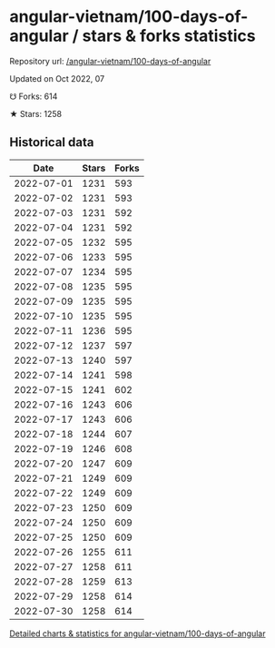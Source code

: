 # angular-vietnam/100-days-of-angular / stars & forks statistics

Repository url: [/angular-vietnam/100-days-of-angular](https://github.com/angular-vietnam/100-days-of-angular)

Updated on Oct 2022, 07

☋ Forks: 614

★ Stars: 1258

## Historical data
| Date | Stars | Forks |
|------|-------|-------|
| 2022-07-01 | 1231 | 593 | 
| 2022-07-02 | 1231 | 593 | 
| 2022-07-03 | 1231 | 592 | 
| 2022-07-04 | 1231 | 592 | 
| 2022-07-05 | 1232 | 595 | 
| 2022-07-06 | 1233 | 595 | 
| 2022-07-07 | 1234 | 595 | 
| 2022-07-08 | 1235 | 595 | 
| 2022-07-09 | 1235 | 595 | 
| 2022-07-10 | 1235 | 595 | 
| 2022-07-11 | 1236 | 595 | 
| 2022-07-12 | 1237 | 597 | 
| 2022-07-13 | 1240 | 597 | 
| 2022-07-14 | 1241 | 598 | 
| 2022-07-15 | 1241 | 602 | 
| 2022-07-16 | 1243 | 606 | 
| 2022-07-17 | 1243 | 606 | 
| 2022-07-18 | 1244 | 607 | 
| 2022-07-19 | 1246 | 608 | 
| 2022-07-20 | 1247 | 609 | 
| 2022-07-21 | 1249 | 609 | 
| 2022-07-22 | 1249 | 609 | 
| 2022-07-23 | 1250 | 609 | 
| 2022-07-24 | 1250 | 609 | 
| 2022-07-25 | 1250 | 609 | 
| 2022-07-26 | 1255 | 611 | 
| 2022-07-27 | 1258 | 611 | 
| 2022-07-28 | 1259 | 613 | 
| 2022-07-29 | 1258 | 614 | 
| 2022-07-30 | 1258 | 614 | 


[Detailed charts & statistics for angular-vietnam/100-days-of-angular](https://reviewgithub.com/rep/angular-vietnam/100-days-of-angular)
